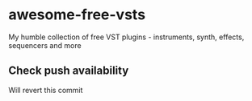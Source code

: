# awesome-free-vsts
My humble collection of free VST plugins - instruments, synth, effects, sequencers and more

## Check push availability
Will revert this commit
